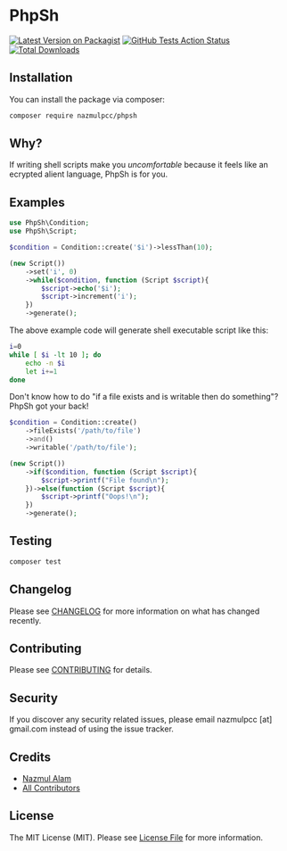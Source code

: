 # PhpSh
[![Latest Version on Packagist](https://img.shields.io/packagist/v/nazmulpcc/phpsh.svg?style=flat-square)](https://packagist.org/packages/nazmulpcc/phpsh)
[![GitHub Tests Action Status](https://img.shields.io/github/workflow/status/nazmulpcc/phpsh/run-tests?label=tests)](https://github.com/nazmulpcc/phpsh/actions?query=workflow%3Arun-tests+branch%3Amaster)
[![Total Downloads](https://img.shields.io/packagist/dt/nazmulpcc/phpsh.svg?style=flat-square)](https://packagist.org/packages/nazmulpcc/phpsh)
 
## Installation

You can install the package via composer:

```bash
composer require nazmulpcc/phpsh
```

## Why?

If writing shell scripts make you *uncomfortable* because it feels like an ecrypted alient language, PhpSh is for you.

## Examples

```php
use PhpSh\Condition;
use PhpSh\Script;

$condition = Condition::create('$i')->lessThan(10);

(new Script())
    ->set('i', 0)
    ->while($condition, function (Script $script){
        $script->echo('$i');
        $script->increment('i');
    })
    ->generate();
```
The above example code will generate shell executable script like this:
``` sh
i=0
while [ $i -lt 10 ]; do
    echo -n $i
    let i+=1
done
```
Don't know how to do "if a file exists and is writable then do something"? PhpSh got your back!
```php
$condition = Condition::create()
    ->fileExists('/path/to/file')
    ->and()
    ->writable('/path/to/file');

(new Script())
    ->if($condition, function (Script $script){
        $script->printf("File found\n");
    })->else(function (Script $script){
        $script->printf("Oops!\n");
    })
    ->generate();
```  
## Testing

``` bash
composer test
```

## Changelog

Please see [CHANGELOG](CHANGELOG.md) for more information on what has changed recently.

## Contributing

Please see [CONTRIBUTING](CONTRIBUTING.md) for details.

## Security

If you discover any security related issues, please email nazmulpcc [at] gmail.com instead of using the issue tracker.

## Credits

- [Nazmul Alam](https://github.com/nazmulpcc)
- [All Contributors](../../contributors)

## License

The MIT License (MIT). Please see [License File](LICENSE.md) for more information.
